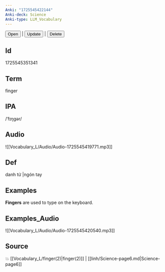 ```yaml
---
Anki: "1725545422144"
Anki-deck: Science
Anki-type: LLM_Vocabulary
---
```

<button class="anki-btn-open">Open</button> | <button class="anki-btn-update">Update</button> | <button class="anki-btn-delete">Delete</button>

## Id
1725545351341
## Term
finger
## IPA
 /ˈfɪŋɡər/
## Audio
 ![[Vocabulary_L/Audio/Audio-1725545419771.mp3]]

## Def
 danh từ |ngón tay 
## Examples
**Fingers** are used to type on the keyboard.

## Examples_Audio
![[Vocabulary_L/Audio/Audio-1725545420540.mp3]]
## Source
💥 [[Vocabulary_L/finger(2)|finger(2)]] |  [[linh/Science-page6.md|Science-page6]]